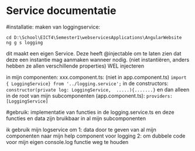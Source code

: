 # Service documentatie

#installatie:
maken van loggingservice:
```
cd D:\School\EICT4\Semester1\webservicesApplications\AngularWebsite
ng g s logging
```
dit maakt een eigen Service. Deze heeft @injectable om te laten zien dat deze een instantie mag aanmaken wanneer nodig.
(niet instantiëren, anders hebben ze allen verschillende properties)
WEL injecteren

in mijn componenten: xxx.component.ts:  (niet in app.component.ts)
`import { LoggingService} from '../logging.service';`
in de constructors:
`constructor(private log: LoggingService,  .....){.......}`
en dan alleen in de root van mijn subcomponenten (app.component.ts):
`providers: [LoggingService] `

#gebruik:
implementatie van functies in de logging.service.ts en deze functies en data zijn bruikbaar in al mijn subcomponenten

 ik gebruik mijn logservice om
 1: data door te geven van al mijn componenten naar mijn help component voor logging
 2: om dubbele code voor mijn eigen console.log functie weg te houden